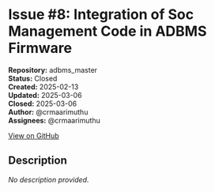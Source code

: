 # Issue #8: Integration of Soc Management Code in ADBMS Firmware

**Repository:** adbms_master  
**Status:** Closed  
**Created:** 2025-02-13  
**Updated:** 2025-03-06  
**Closed:** 2025-03-06  
**Author:** @crmaarimuthu  
**Assignees:** @crmaarimuthu  

[View on GitHub](https://github.com/Simtestlab/adbms_master/issues/8)

## Description

*No description provided.*